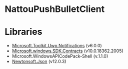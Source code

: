 # NattouPushBulletClient

# Libraries
- [Microsoft.Toolkit.Uwp.Notifications](https://github.com/windows-toolkit/WindowsCommunityToolkit) (v6.0.0)
- [Microsoft.windows.SDK.Contracts](https://www.nuget.org/packages/Microsoft.Windows.SDK.Contracts) (v10.0.18362.2005)
- Microsoft.WindowsAPICodePack-Shell (v.1.1.0)
- [Newtonsoft.Json](https://www.newtonsoft.com/json) (v12.0.3)
